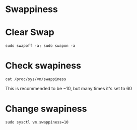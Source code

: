# Swappiness

# Clear Swap

	sudo swapoff -a; sudo swapon -a

# Check swapiness

	cat /proc/sys/vm/swappiness

This is recommended to be ~10, but many times it's set to 60

# Change swapiness

	sudo sysctl vm.swappiness=10
